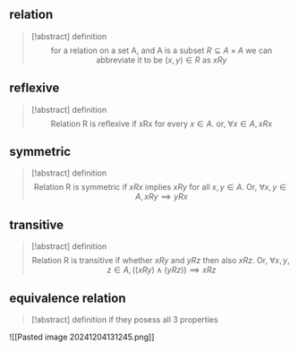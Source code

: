 ## relation
>[!abstract] definition
$$\text{ for a relation on a set A, and A is a subset } R \subseteq A \times A \text{ we can abbreviate it to be } (x,y)\in R \text{ as } xRy$$
## reflexive 
>[!abstract] definition
$$ \text{Relation R is reflexive if xRx for every } x \in A. \text{ or, } \forall x \in A, xRx$$
## symmetric
>[!abstract] definition
$$\text{Relation R is symmetric if } xRx \text{ implies } xRy \text{ for all } x,y \in A \text{. Or, } \forall x,y \in A, xRy \implies yRx $$
## transitive 
>[!abstract] definition
$$\text{Relation R is transitive if whether } xRy \text{ and } yRz \text{ then also } xRz \text{. Or, } \forall x,y,z \in A, ((xRy)\land(yRz)) \implies xRz $$
## equivalence relation
>[!abstract] definition
if they posess all 3 properties

![[Pasted image 20241204131245.png]]